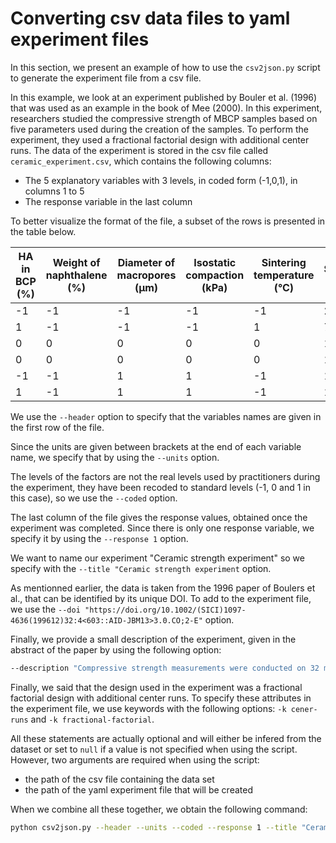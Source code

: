 # Converting csv data files to yaml experiment files

In this section, we present an example of how to use the `csv2json.py` script to generate the experiment file from a csv file.

In this example, we look at an experiment published by Bouler et al. (1996) that was used as an example in the book of Mee (2000).
In this experiment, researchers studied the compressive strength of MBCP samples based on five parameters used during the creation of the samples.
To perform the experiment, they used a fractional factorial design with additional center runs.
The data of the experiment is stored in the csv file called `ceramic_experiment.csv`, which contains the following columns:

- The 5 explanatory variables with 3 levels, in coded form (-1,0,1), in columns 1 to 5
- The response variable in the last column

To better visualize the format of the file, a subset of the rows is presented in the table below.

| HA in BCP (%) | Weight of naphthalene (%) | Diameter of macropores (µm) | Isostatic compaction (kPa) | Sintering temperature (°C) | Strength (mPa) |
| ------------- | ------------------------- | --------------------------- | -------------------------- | -------------------------- | -------------- |
| -1            | -1                        | -1                          | -1                         | -1                         | 2.2            |
| 1             | -1                        | -1                          | -1                         | 1                          | 7.0            |
| 0             | 0                         | 0                           | 0                          | 0                          | 10.8           |
| 0             | 0                         | 0                           | 0                          | 0                          | 11.5           |
| -1            | -1                        | 1                           | 1                          | -1                         | 11.7           |
| 1             | -1                        | 1                           | 1                          | -1                         | 12.3           |

We use the `--header` option to specify that the variables names are given in the first row of the file.

Since the units are given between brackets at the end of each variable name, we specify that by using the `--units` option.

The levels of the factors are not the real levels used by practitioners during the experiment, they have been recoded to standard levels (-1, 0 and 1 in this case), so we use the  `--coded` option.

The last column of the file gives the response values, obtained once the experiment was completed.
Since there is only one response variable, we specify it by using the `--response 1` option.

We want to name our experiment "Ceramic strength experiment" so we specify with the `--title "Ceramic strength experiment` option.

As mentionned earlier, the data is taken from the 1996 paper of Boulers et al., that can be identified by its unique DOI.
To add to the experiment file, we use the `--doi "https://doi.org/10.1002/(SICI)1097-4636(199612)32:4<603::AID-JBM13>3.0.CO;2-E"` option.

Finally, we provide a small description of the experiment, given in the abstract of the paper by using the following option:

```bash
--description "Compressive strength measurements were conducted on 32 macroporous biphasic calcium phosphate (MBCP) samples to evaluate the influences and interactions of five synthesis factors: chemical composition, percentage of macropores, mean size of macropores, isostatic compaction pressure, and sintering temperature"
```

Finally, we said that the design used in the experiment was a fractional factorial design with additional center runs.
To specify these attributes in the experiment file, we use keywords with the following options: `-k cener-runs` and `-k fractional-factorial`.

All these statements are actually optional and will either be infered from the dataset or set to `null` if a value is not specified when using the script.
However, two arguments are required when using the script:

- the path of the csv file containing the data set
- the path of the yaml experiment file that will be created

When we combine all these together, we obtain the following command:

```bash
python csv2json.py --header --units --coded --response 1 --title "Ceramic strength experiment" --doi "https://doi.org/10.1002/(SICI)1097-4636(199612)32:4<603::AID-JBM13>3.0.CO;2-E" --description "Compressive strength measurements were conducted on 32 macroporous biphasic calcium phosphate (MBCP) samples to evaluate the influences and interactions of five synthesis factors: chemical composition, percentage of macropores, mean size of macropores, isostatic compaction pressure, and sintering temperature" -k center-runs -k fractional-factorial ../csv/ceramic_experiment.csv ../yml/ceramic_experiment.yml
```
